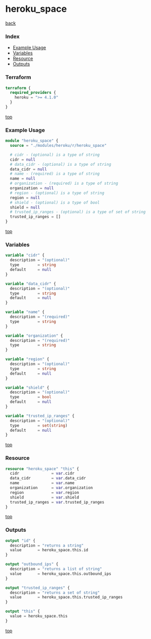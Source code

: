 # heroku_space

[back](../heroku.md)

### Index

- [Example Usage](#example-usage)
- [Variables](#variables)
- [Resource](#resource)
- [Outputs](#outputs)

### Terraform

```terraform
terraform {
  required_providers {
    heroku = ">= 4.1.0"
  }
}
```

[top](#index)

### Example Usage

```terraform
module "heroku_space" {
  source = "./modules/heroku/r/heroku_space"

  # cidr - (optional) is a type of string
  cidr = null
  # data_cidr - (optional) is a type of string
  data_cidr = null
  # name - (required) is a type of string
  name = null
  # organization - (required) is a type of string
  organization = null
  # region - (optional) is a type of string
  region = null
  # shield - (optional) is a type of bool
  shield = null
  # trusted_ip_ranges - (optional) is a type of set of string
  trusted_ip_ranges = []
}
```

[top](#index)

### Variables

```terraform
variable "cidr" {
  description = "(optional)"
  type        = string
  default     = null
}

variable "data_cidr" {
  description = "(optional)"
  type        = string
  default     = null
}

variable "name" {
  description = "(required)"
  type        = string
}

variable "organization" {
  description = "(required)"
  type        = string
}

variable "region" {
  description = "(optional)"
  type        = string
  default     = null
}

variable "shield" {
  description = "(optional)"
  type        = bool
  default     = null
}

variable "trusted_ip_ranges" {
  description = "(optional)"
  type        = set(string)
  default     = null
}
```

[top](#index)

### Resource

```terraform
resource "heroku_space" "this" {
  cidr              = var.cidr
  data_cidr         = var.data_cidr
  name              = var.name
  organization      = var.organization
  region            = var.region
  shield            = var.shield
  trusted_ip_ranges = var.trusted_ip_ranges
}
```

[top](#index)

### Outputs

```terraform
output "id" {
  description = "returns a string"
  value       = heroku_space.this.id
}

output "outbound_ips" {
  description = "returns a list of string"
  value       = heroku_space.this.outbound_ips
}

output "trusted_ip_ranges" {
  description = "returns a set of string"
  value       = heroku_space.this.trusted_ip_ranges
}

output "this" {
  value = heroku_space.this
}
```

[top](#index)
